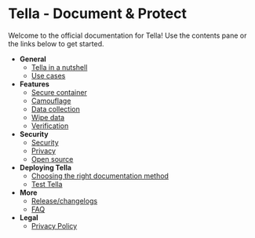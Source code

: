 # Tella - Document & Protect

Welcome to the official documentation for Tella! Use the contents pane or the links below to get started.

* **General**
  * [Tella in a nutshell](general-1/tella-in-a-nutshell.md)
  * [Use cases](general-1/what-is-tella-used-for.md)
* **Features**
  * [Secure container](features/encryption.md)
  * [Camouflage](features/camouflage.md)
  * [Data collection](features/documentation-and-data-collection.md)
  * [Wipe data](features/panic-button.md)
  * [Verification](features/verification.md)
* **Security**
  * [Security](security/how-secure-is-whistler.md)
  * [Privacy](security/privacy.md)
  * [Open source](security/open-source.md)
* **Deploying Tella**
  * [Choosing the right documentation method](deploying-tella/choosing-the-right-documentation-method.md)
  * [Test Tella](deploying-tella/test-tella.md)
* **More**
  * [Release/changelogs](more/release-logs.md)
  * [FAQ](more/faq/)
* **Legal**
  * [Privacy Policy](legal/privacy-policy.md)

